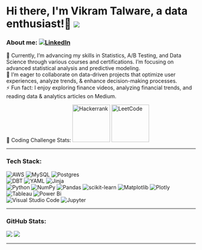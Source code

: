 # Hi there, I'm Vikram Talware, a data enthusiast!👋 [![](https://visitcount.itsvg.in/api?id=vikramtalware&icon=0&color=0)](https://visitcount.itsvg.in) 

### About me: [![LinkedIn](https://img.shields.io/badge/LinkedIn-%230077B5.svg?logo=linkedin&logoColor=white)](https://linkedin.com/in/VikramTalware)
🔭 Currently, I’m advancing my skills in Statistics, A/B Testing, and Data Science through various courses and certifications. I’m focusing on advanced statistical analysis and predictive modeling.<br/>
🌱 I’m eager to collaborate on data-driven projects that optimize user experiences, analyze trends, & enhance decision-making processes. <br/>
⚡ Fun fact: I enjoy exploring finance videos, analyzing financial trends, and reading data & analytics articles on Medium.

🎯 Coding Challenge Stats: <a href="https://www.hackerrank.com/profile/vikramtalware"><img src="https://img.shields.io/badge/-Hackerrank-2EC866?style=flat&logo=HackerRank&logoColor=white" alt="Hackerrank" style="width: 100px;"></a>
<a href="https://leetcode.com/u/vikramtalware/"><img src="https://img.shields.io/badge/LeetCode-000000?style=flat&logo=LeetCode&logoColor=#d16c06" alt="LeetCode" style="width: 100px;"></a>

---
### Tech Stack:

![AWS](https://img.shields.io/badge/AWS-%23FF9900.svg?style=flat&logo=amazon-aws&logoColor=white) ![MySQL](https://img.shields.io/badge/mysql-4479A1.svg?style=flat&logo=mysql&logoColor=white) ![Postgres](https://img.shields.io/badge/postgres-%23316192.svg?style=flat&logo=postgresql&logoColor=white)<br/>
![DBT](https://img.shields.io/badge/dbt-FF694B?style=flat&logo=dbt&logoColor=white) ![YAML](https://img.shields.io/badge/yaml-%23ffffff.svg?style=flat&logo=yaml&logoColor=151515) ![Jinja](https://img.shields.io/badge/jinja-white.svg?style=flat&logo=jinja&logoColor=black)<br/>
![Python](https://img.shields.io/badge/python-3670A0?style=flat&logo=python&logoColor=ffdd54) ![NumPy](https://img.shields.io/badge/numpy-%23013243.svg?style=flat&logo=numpy&logoColor=white) ![Pandas](https://img.shields.io/badge/pandas-%23150458.svg?style=flat&logo=pandas&logoColor=white) ![scikit-learn](https://img.shields.io/badge/scikit--learn-%23F7931E.svg?style=flat&logo=scikit-learn&logoColor=white) ![Matplotlib](https://img.shields.io/badge/Matplotlib-%23ffffff.svg?style=flat&logo=Matplotlib&logoColor=black) ![Plotly](https://img.shields.io/badge/Plotly-%233F4F75.svg?style=flat&logo=plotly&logoColor=white) <br/>
![Tableau](https://img.shields.io/badge/Tableau-E97627?style=flat&logo=Tableau&logoColor=white) ![Power Bi](https://img.shields.io/badge/Power_BI-F2C811?style=flat&logo=powerbi&logoColor=black)<br/>
![Visual Studio Code](https://img.shields.io/badge/Visual_Studio_Code-0078D4?style=flat&logo=visual%20studio%20code&logoColor=white) ![Jupyter](https://img.shields.io/badge/Jupyter-F37626.svg?&style=flat&logo=Jupyter&logoColor=white)

---
### GitHub Stats:
![](https://github-readme-stats.vercel.app/api?username=vikramtalware&theme=github_dark&hide_border=true&include_all_commits=false&count_private=false) ![](https://github-readme-streak-stats.herokuapp.com/?user=vikramtalware&theme=github_dark&hide_border=true)

---
